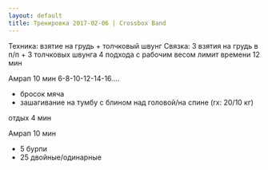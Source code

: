 ```yaml
---
layout: default
title: Тренировка 2017-02-06 | Crossbox Band
---
```


Техника: взятие на грудь + толчковый швунг
Связка: 3 взятия на грудь в п/п + 3 толчковых швунга
4 подхода с рабочим весом
лимит времени 12 мин

Амрап 10 мин
6-8-10-12-14-16….
- бросок мяча
- зашагивание на тумбу с блином над головой/на спине (rx: 20/10 кг)

отдых 4 мин

Амрап 10 мин
- 5 бурпи
- 25 двойные/одинарные